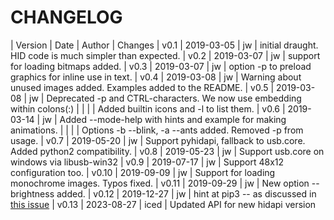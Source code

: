 # CHANGELOG

| Version |    Date    | Author | Changes
| v0.1    | 2019-03-05 |   jw   | initial draught. HID code is much simpler than expected.
| v0.2    | 2019-03-07 |   jw   | support for loading bitmaps added.
| v0.3    | 2019-03-07 |   jw   | option -p to preload graphics for inline use in text.
| v0.4    | 2019-03-08 |   jw   | Warning about unused images added. Examples added to the README.
| v0.5    | 2019-03-08 |   jw   | Deprecated -p and CTRL-characters. We now use embedding within colons(:)
|         |            |        | Added builtin icons and -l to list them.
| v0.6    | 2019-03-14 |   jw   | Added --mode-help with hints and example for making animations.
|         |            |        | Options -b --blink, -a --ants added. Removed -p from usage.
| v0.7    | 2019-05-20 |   jw   | Support pyhidapi, fallback to usb.core. Added python2 compatibility.
| v0.8    | 2019-05-23 |   jw   | Support usb.core on windows via libusb-win32
| v0.9    | 2019-07-17 |   jw   | Support 48x12 configuration too.
| v0.10   | 2019-09-09 |   jw   | Support for loading monochrome images. Typos fixed.
| v0.11   | 2019-09-29 |   jw   | New option --brightness added.
| v0.12   | 2019-12-27 |   jw   | hint at pip3 -- as discussed in [this issue][issue 19]
| v0.13   | 2023-08-27 |  iced  | Updated API for new hidapi version

[issue 19]: https://github.com/jnweiger/led-name-badge-ls32/issues/19

